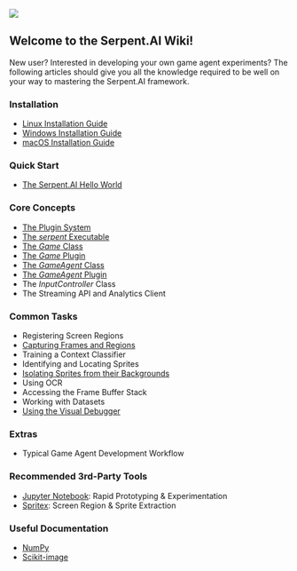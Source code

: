 ![](https://s3.ca-central-1.amazonaws.com/serpent-ai-assets/wiki/wiki_home.png)

## Welcome to the Serpent.AI Wiki!

New user? Interested in developing your own game agent experiments? The following articles should give you all the knowledge required to be well on your way to mastering the Serpent.AI framework.

### Installation

* [Linux Installation Guide](https://github.com/SerpentAI/Serpent/wiki/Linux-Installation-Guide)
* [Windows Installation Guide](https://github.com/SerpentAI/SerpentAI/wiki/Windows-Installation-Guide)
* [macOS Installation Guide](https://github.com/SerpentAI/SerpentAI/wiki/macOS-Installation-Guide)

### Quick Start

* [The Serpent.AI Hello World](https://github.com/SerpentAI/SerpentAI/wiki/The-Serpent.AI-Hello-World)

### Core Concepts

* [The Plugin System](https://github.com/SerpentAI/SerpentAI/wiki/The-Serpent.AI-Plugin-System)
* [The _serpent_ Executable](https://github.com/SerpentAI/SerpentAI/wiki/The-'serpent'-Executable)
* [The _Game_ Class](https://github.com/SerpentAI/SerpentAI/wiki/The-'Game'-Class)
* [The _Game_ Plugin](https://github.com/SerpentAI/SerpentAI/wiki/The-'Game'-Plugin)
* [The _GameAgent_ Class](https://github.com/SerpentAI/SerpentAI/wiki/The-'GameAgent'-Class)
* [The _GameAgent_ Plugin](https://github.com/SerpentAI/SerpentAI/wiki/The-'GameAgent'-Plugin)
* The _InputController_ Class
* The Streaming API and Analytics Client

### Common Tasks

* Registering Screen Regions
* [Capturing Frames and Regions](https://github.com/SerpentAI/SerpentAI/wiki/Capturing-Frames-and-Regions)
* Training a Context Classifier
* Identifying and Locating Sprites
* [Isolating Sprites from their Backgrounds](https://github.com/SerpentAI/SerpentAI/wiki/Isolating-Sprites-from-their-Backgrounds)
* Using OCR
* Accessing the Frame Buffer Stack
* Working with Datasets
* [Using the Visual Debugger](https://github.com/SerpentAI/SerpentAI/wiki/Using-the-Visual-Debugger)

### Extras

* Typical Game Agent Development Workflow

### Recommended 3rd-Party Tools

* [Jupyter Notebook](https://github.com/jupyter/notebook): Rapid Prototyping & Experimentation
* [Spritex](https://github.com/codetorex/spritex): Screen Region & Sprite Extraction

### Useful Documentation

* [NumPy](https://docs.scipy.org/doc/numpy-dev/dev/)
* [Scikit-image](http://scikit-image.org/docs/stable/)